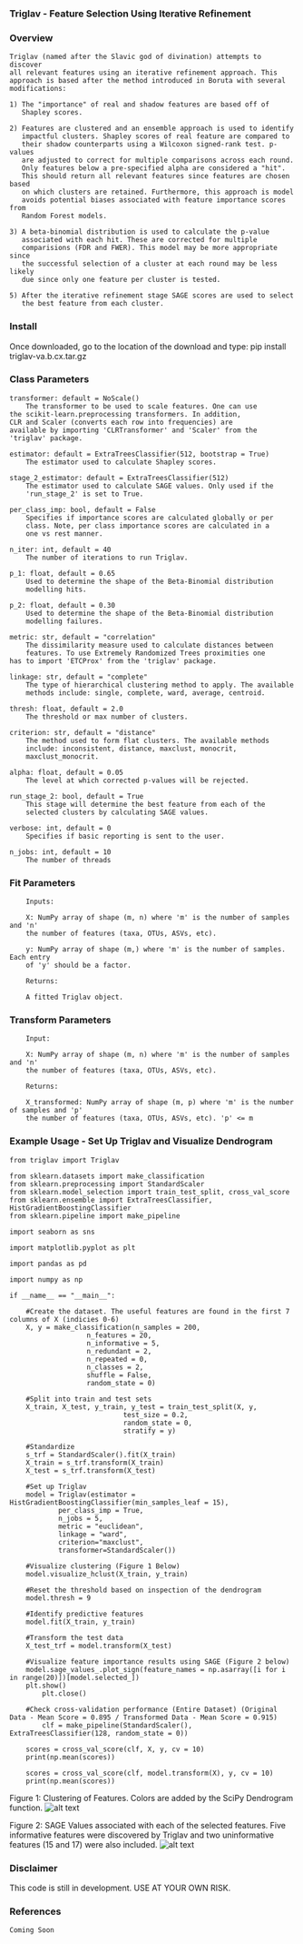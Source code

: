 ### Triglav - Feature Selection Using Iterative Refinement

### Overview
    Triglav (named after the Slavic god of divination) attempts to discover
    all relevant features using an iterative refinement approach. This
    approach is based after the method introduced in Boruta with several
    modifications:
    
    1) The "importance" of real and shadow features are based off of
       Shapley scores.
       
    2) Features are clustered and an ensemble approach is used to identify 
       impactful clusters. Shapley scores of real feature are compared to 
       their shadow counterparts using a Wilcoxon signed-rank test. p-values 
       are adjusted to correct for multiple comparisons across each round. 
       Only features below a pre-specified alpha are considered a "hit".
       This should return all relevant features since features are chosen based
       on which clusters are retained. Furthermore, this approach is model
       avoids potential biases associated with feature importance scores from
       Random Forest models.
       
    3) A beta-binomial distribution is used to calculate the p-value
       associated with each hit. These are corrected for multiple
       comparisions (FDR and FWER). This model may be more appropriate since
       the successful selection of a cluster at each round may be less likely
       due since only one feature per cluster is tested.
        
    5) After the iterative refinement stage SAGE scores are used to select
       the best feature from each cluster.

### Install
Once downloaded, go to the location of the download and type:
    pip install triglav-va.b.cx.tar.gz
    
### Class Parameters

    transformer: default = NoScale()
        The transformer to be used to scale features. One can use
	the scikit-learn.preprocessing transformers. In addition,
	CLR and Scaler (converts each row into frequencies) are
	available by importing 'CLRTransformer' and 'Scaler' from the
	'triglav' package.
	
    estimator: default = ExtraTreesClassifier(512, bootstrap = True)
        The estimator used to calculate Shapley scores.

    stage_2_estimator: default = ExtraTreesClassifier(512)
        The estimator used to calculate SAGE values. Only used if the
        'run_stage_2' is set to True.
	
    per_class_imp: bool, default = False
        Specifies if importance scores are calculated globally or per
        class. Note, per class importance scores are calculated in a
        one vs rest manner.

    n_iter: int, default = 40
        The number of iterations to run Triglav.

    p_1: float, default = 0.65
        Used to determine the shape of the Beta-Binomial distribution
        modelling hits.

    p_2: float, default = 0.30
        Used to determine the shape of the Beta-Binomial distribution
        modelling failures.

    metric: str, default = "correlation"
        The dissimilarity measure used to calculate distances between
        features. To use Extremely Randomized Trees proximities one
	has to import 'ETCProx' from the 'triglav' package.

    linkage: str, default = "complete"
        The type of hierarchical clustering method to apply. The available
        methods include: single, complete, ward, average, centroid.

    thresh: float, default = 2.0
        The threshold or max number of clusters.

    criterion: str, default = "distance"
        The method used to form flat clusters. The available methods
        include: inconsistent, distance, maxclust, monocrit,
        maxclust_monocrit.

    alpha: float, default = 0.05
        The level at which corrected p-values will be rejected.

    run_stage_2: bool, default = True
        This stage will determine the best feature from each of the
        selected clusters by calculating SAGE values.

    verbose: int, default = 0
        Specifies if basic reporting is sent to the user.

    n_jobs: int, default = 10
        The number of threads
            
### Fit Parameters
        Inputs:

        X: NumPy array of shape (m, n) where 'm' is the number of samples and 'n'
        the number of features (taxa, OTUs, ASVs, etc).

        y: NumPy array of shape (m,) where 'm' is the number of samples. Each entry
        of 'y' should be a factor.

        Returns:

        A fitted Triglav object.

### Transform Parameters
        Input:

        X: NumPy array of shape (m, n) where 'm' is the number of samples and 'n'
        the number of features (taxa, OTUs, ASVs, etc).

        Returns:

        X_transformed: NumPy array of shape (m, p) where 'm' is the number of samples and 'p'
        the number of features (taxa, OTUs, ASVs, etc). 'p' <= m
        
### Example Usage - Set Up Triglav and Visualize Dendrogram
	from triglav import Triglav

	from sklearn.datasets import make_classification
	from sklearn.preprocessing import StandardScaler
	from sklearn.model_selection import train_test_split, cross_val_score
	from sklearn.ensemble import ExtraTreesClassifier, HistGradientBoostingClassifier
	from sklearn.pipeline import make_pipeline

	import seaborn as sns
	
	import matplotlib.pyplot as plt
	
	import pandas as pd
	
	import numpy as np

	if __name__ == "__main__":

	    #Create the dataset. The useful features are found in the first 7 columns of X (indicies 0-6)
	    X, y = make_classification(n_samples = 200,
				       n_features = 20,
				       n_informative = 5,
				       n_redundant = 2,
				       n_repeated = 0,
				       n_classes = 2,
				       shuffle = False,
				       random_state = 0)

	    #Split into train and test sets
	    X_train, X_test, y_train, y_test = train_test_split(X, y, 
								test_size = 0.2, 
								random_state = 0, 
								stratify = y)

	    #Standardize
	    s_trf = StandardScaler().fit(X_train)
	    X_train = s_trf.transform(X_train)
	    X_test = s_trf.transform(X_test)

	    #Set up Triglav
	    model = Triglav(estimator = HistGradientBoostingClassifier(min_samples_leaf = 15),
			    per_class_imp = True, 
			    n_jobs = 5, 
			    metric = "euclidean",
			    linkage = "ward", 
			    criterion="maxclust",
			    transformer=StandardScaler())

	    #Visualize clustering (Figure 1 Below)
	    model.visualize_hclust(X_train, y_train)
	    
	    #Reset the threshold based on inspection of the dendrogram
	    model.thresh = 9

	    #Identify predictive features
	    model.fit(X_train, y_train)

	    #Transform the test data
	    X_test_trf = model.transform(X_test)
	    
	    #Visualize feature importance results using SAGE (Figure 2 below)
	    model.sage_values_.plot_sign(feature_names = np.asarray([i for i in range(20)])[model.selected_])
	    plt.show()
    	    plt.close()

	    #Check cross-validation performance (Entire Dataset) (Original Data - Mean Score = 0.895 / Transformed Data - Mean Score = 0.915)
    	    clf = make_pipeline(StandardScaler(), ExtraTreesClassifier(128, random_state = 0))
	    
	    scores = cross_val_score(clf, X, y, cv = 10)
	    print(np.mean(scores))

	    scores = cross_val_score(clf, model.transform(X), y, cv = 10)
	    print(np.mean(scores))	    
    
Figure 1: Clustering of Features. Colors are added by the SciPy Dendrogram function.
![alt text](https://github.com/jrudar/Triglav/blob/main/Triglav_Dend.jpg?raw=true)

Figure 2: SAGE Values associated with each of the selected features. Five informative
features were discovered by Triglav and two uninformative features (15 and 17) were
also included.
![alt text](https://github.com/jrudar/Triglav/blob/main/sage_values.jpeg?raw=true)
    
### Disclaimer
This code is still in development. USE AT YOUR OWN RISK.

### References

	Coming Soon

